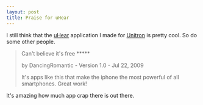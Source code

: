 ```yaml
---
layout: post
title: Praise for uHear
---
```



I still think that the <a href="http://itunes.com/apps/uhear">uHear</a> application I made for <a href="http://www.unitron.com/us/ccus/people/hearingloss/treatment/testyourself.htm">Unitron</a> is pretty cool. So do some other people.

<blockquote>

Can't believe it's free *****

by DancingRomantic - Version 1.0 - Jul 22, 2009

It's apps like this that make the iphone the most powerful of all smartphones. Great work!

</blockquote>

It's amazing how much app crap there is out there.
